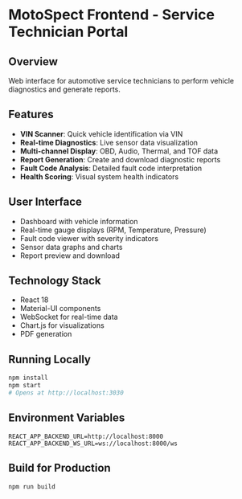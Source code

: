 # MotoSpect Frontend - Service Technician Portal

## Overview
Web interface for automotive service technicians to perform vehicle diagnostics and generate reports.

## Features
- **VIN Scanner**: Quick vehicle identification via VIN
- **Real-time Diagnostics**: Live sensor data visualization
- **Multi-channel Display**: OBD, Audio, Thermal, and TOF data
- **Report Generation**: Create and download diagnostic reports
- **Fault Code Analysis**: Detailed fault code interpretation
- **Health Scoring**: Visual system health indicators

## User Interface
- Dashboard with vehicle information
- Real-time gauge displays (RPM, Temperature, Pressure)
- Fault code viewer with severity indicators
- Sensor data graphs and charts
- Report preview and download

## Technology Stack
- React 18
- Material-UI components
- WebSocket for real-time data
- Chart.js for visualizations
- PDF generation

## Running Locally
```bash
npm install
npm start
# Opens at http://localhost:3030
```

## Environment Variables
```
REACT_APP_BACKEND_URL=http://localhost:8000
REACT_APP_BACKEND_WS_URL=ws://localhost:8000/ws
```

## Build for Production
```bash
npm run build
```
